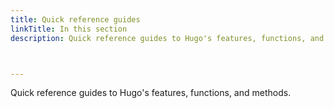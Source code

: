 ```yaml
---
title: Quick reference guides
linkTitle: In this section
description: Quick reference guides to Hugo's features, functions, and methods.



---
```


Quick reference guides to Hugo's features, functions, and methods.
